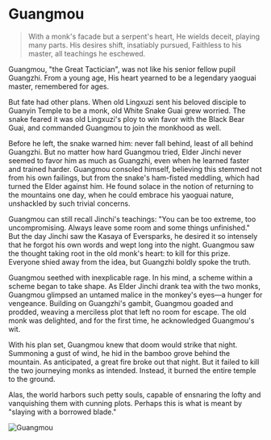# Guangmou

> With a monk's facade but a serpent's heart,
> He wields deceit, playing many parts.
> His desires shift, insatiably pursued,
> Faithless to his master, all teachings he eschewed.

Guangmou, "the Great Tactician", was not like his senior fellow pupil
Guangzhi. From a young age, His heart yearned to be a legendary yaoguai
master, remembered for ages.

But fate had other plans. When old Lingxuzi sent his beloved disciple to
Guanyin Temple to be a monk, old White Snake Guai grew worried. The
snake feared it was old Lingxuzi's ploy to win favor with the Black Bear
Guai, and commanded Guangmou to join the monkhood as well.

Before he left, the snake warned him: never fall behind, least of all behind
Guangzhi. But no matter how hard Guangmou tried, Elder Jinchi never
seemed to favor him as much as Guangzhi, even when he learned faster
and trained harder. Guangmou consoled himself, believing this stemmed
not from his own failings, but from the snake's ham-fisted meddling,
which had turned the Elder against him. He found solace in the notion of
returning to the mountains one day, when he could embrace his yaoguai
nature, unshackled by such trivial concerns.

Guangmou can still recall Jinchi's teachings: "You can be too extreme, too
uncompromising. Always leave some room and some things unfinished."
But the day Jinchi saw the Kasaya of Eversparks, he desired it so intensely
that he forgot his own words and wept long into the night. Guangmou
saw the thought taking root in the old monk's heart: to kill for this prize.
Everyone shied away from the idea, but Guangzhi boldly spoke the truth.

Guangmou seethed with inexplicable rage. In his mind, a scheme within a
scheme began to take shape. As Elder Jinchi drank tea with the two monks,
Guangmou glimpsed an untamed malice in the monkey's eyes—a hunger
for vengeance. Building on Guangzhi's gambit, Guangmou goaded and
prodded, weaving a merciless plot that left no room for escape. The old
monk was delighted, and for the first time, he acknowledged Guangmou's
wit.

With his plan set, Guangmou knew that doom would strike that night.
Summoning a gust of wind, he hid in the bamboo grove behind the
mountain. As anticipated, a great fire broke out that night. But it failed to
kill the two journeying monks as intended. Instead, it burned the entire
temple to the ground.

Alas, the world harbors such petty souls, capable of ensnaring the lofty
and vanquishing them with cunning plots. Perhaps this is what is meant by
"slaying with a borrowed blade."

![Guangmou](/image-20240827232122469.png)